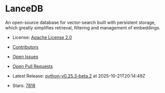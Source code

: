 # LanceDB

An open-source database for vector-search built with persistent storage, which greatly simplifies retrieval, filtering and management of embeddings.
- License: [Apache License 2.0](https://spdx.org/licenses/Apache-2.0.html)

- [Contributors](https://github.com/lancedb/lancedb/graphs/contributors)
- [Open Issues](https://github.com/lancedb/lancedb/issues?q=sort%3Aupdated-desc+is%3Aissue+is%3Aopen)
- [Open Pull Requests](https://github.com/lancedb/lancedb/pulls?q=sort%3Aupdated-desc+is%3Apr+is%3Aopen)
- Latest Release: [python-v0.25.3-beta.2](https://github.com/lancedb/lancedb/releases/tag/python-v0.25.3-beta.2) at 2025-10-21T20:14:49Z

- Stars: [7818](https://github.com/lancedb/lancedb/stargazers)

